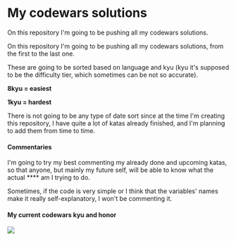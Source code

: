 # My codewars solutions

On this repository I'm going to be pushing all my codewars solutions.

On this repository I'm going to be pushing all my codewars solutions, from the first to the last one.

These are going to be sorted based on language and kyu (kyu it's supposed to be the difficulty tier, which sometimes can be not so accurate).

**8kyu = easiest**

**1kyu = hardest**

There is not going to be any type of date sort since at the time I'm creating this repository, I have quite a lot of katas already finished, and I'm planning to add them from time to time.

#### Commentaries

I'm going to try my best commenting my already done and upcoming katas, so that anyone, but mainly my future self, will be able to know what the actual **** am I trying to do.

Sometimes, if the code is very simple or I think that the variables' names make it really self-explanatory, I won't be commenting it.

#### My current codewars kyu and honor

<img src="https://www.codewars.com/users/ToniFeliu/badges/large">
